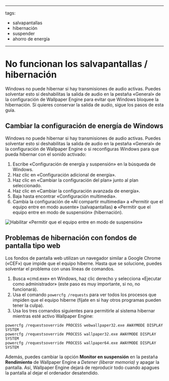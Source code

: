 - - -
  tags:
  - salvapantallas
  - hibernación
  - suspender
  - ahorro de energía
- - -

# No funcionan los salvapantallas / hibernación

Windows no puede hibernar si hay transmisiones de audio activas. Puedes solventar esto si deshabilitas la salida de audio en la pestaña «General» de la configuración de Wallpaper Engine para evitar que Windows bloquee la hibernación. Si quieres conservar la salida de audio, sigue los pasos de esta guía.

## Cambiar la configuración de energía de Windows

Windows no puede hibernar si hay transmisiones de audio activas. Puedes solventar esto si deshabilitas la salida de audio en la pestaña «General» de la configuración de Wallpaper Engine o si reconfiguras Windows para que pueda hibernar con el sonido activado:

1. Escribe «Configuración de energía y suspensión» en la búsqueda de Windows.
2. Haz clic en «Configuración adicional de energía».
3. Haz clic en «Cambiar la configuración del plan» junto al plan seleccionado.
4. Haz clic en «Cambiar la configuración avanzada de energía».
5. Baja hasta encontrar «Configuración multimedia».
6. Cambia la configuración de «Al compartir multimedia» a «Permitir que el equipo entre en modo ausente» (salvapantallas) **o** «Permitir que el equipo entre en modo de suspensión» (hibernación).

![Habilitar «Permitir que el equipo entre en modo de suspensión»](./power.gif)

## Problemas de hibernación con fondos de pantalla tipo web

Los fondos de pantalla web utilizan un navegador similar a Google Chrome («CEF») que impide que el equipo hiberne. Hasta que se solucione, puedes solventar el problema con unas líneas de comandos.

1. Busca «cmd.exe» en Windows, haz clic derecho y selecciona «Ejecutar como administrador» (este paso es muy importante, si no, no funcionará).
2. Usa el comando `powercfg /requests` para ver todos los procesos que impiden que el equipo hiberne (fíjate en si hay otros programas pueden tener la culpa).
3. Usa los tres comandos siguientes para permitirle al sistema hibernar mientras esté activo Wallpaper Engine:

```
powercfg /requestsoverride PROCESS webwallpaper32.exe AWAYMODE DISPLAY SYSTEM
powercfg /requestsoverride PROCESS wallpaper32.exe AWAYMODE DISPLAY SYSTEM
powercfg /requestsoverride PROCESS wallpaper64.exe AWAYMODE DISPLAY SYSTEM
```

Además, puedes cambiar la opción **Monitor en suspensión** en la pestaña **Rendimiento** de Wallpaper Engine a *Detener (liberar memoria)* y apagar la pantalla. Así, Wallpaper Engine dejará de reproducir todo cuando apagues la pantalla al dejar el ordenador desatendido.